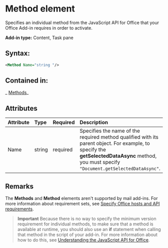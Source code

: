 
# Method element
Specifies an individual method from the JavaScript API for Office that your Office Add-in requires in order to activate.

 **Add-in type:** Content, Task pane


## Syntax:


```XML
<Method Name="string "/>
```


## Contained in:

 _ [Methods](https://dev.office.com/reference/add-ins/manifest/methods)_


## Attributes



|**Attribute**|**Type**|**Required**|**Description**|
|:-----|:-----|:-----|:-----|
|Name|string|required|Specifies the name of the required method qualified with its parent object. For example, to specify the  **getSelectedDataAsync** method, you must specify `"Document.getSelectedDataAsync"`.|

## Remarks

The  **Methods** and **Method** elements aren't supported by mail add-ins. For more information about requirement sets, see [Specify Office hosts and API requirements](../../docs/overview/specify-office-hosts-and-api-requirements.md#SpecifyRequirementSets_intro).


 >**Important**  Because there is no way to specify the minimum version requirement for individual methods, to make sure that a method is available at runtime, you should also use an  **if** statement when calling that method in the script of your add-in. For more information about how to do this, see [Understanding the JavaScript API for Office](../../docs/develop/understanding-the-javascript-api-for-office.md#HostAPISupport_UsingIfStatements).


